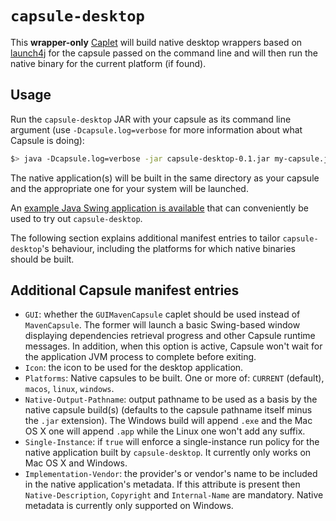 # `capsule-desktop`

This **wrapper-only** [Caplet](https://github.com/puniverse/capsule#what-are-caplets) will build native desktop wrappers based on [launch4j](http://launch4j.sourceforge.net/) for the capsule passed on the command line and will then run the native binary for the current platform (if found).

## Usage

Run the `capsule-desktop` JAR with your capsule as its command line argument (use `-Dcapsule.log=verbose` for more information about what Capsule is doing):

``` bash
$> java -Dcapsule.log=verbose -jar capsule-desktop-0.1.jar my-capsule.jar my-capsule-arg1 ...
```

The native application(s) will be built in the same directory as your capsule and the appropriate one for your system will be launched.

An [example Java Swing application is available](https://github.com/puniverse/capsule-gui-demo) that can conveniently be used to try out `capsule-desktop`.

The following section explains additional manifest entries to tailor `capsule-desktop`'s behaviour, including the platforms for which native binaries should be built.

## Additional Capsule manifest entries

  * `GUI`: whether the `GUIMavenCapsule` caplet should be used instead of `MavenCapsule`. The former will launch a basic Swing-based window displaying dependencies retrieval progress and other Capsule runtime messages. In addition, when this option is active, Capsule won't wait for the application JVM process to complete before exiting.
  * `Icon`: the icon to be used for the desktop application.
  * `Platforms`: Native capsules to be built. One or more of: `CURRENT` (default), `macos`, `linux`, `windows`.
  * `Native-Output-Pathname`: output pathname to be used as a basis by the native capsule build(s) (defaults to the capsule pathname itself minus the `.jar` extension). The Windows build will append `.exe` and the Mac OS X one will append `.app` while the Linux one won't add any suffix.
  * `Single-Instance`: if `true` will enforce a single-instance run policy for the native application built by `capsule-desktop`. It currently only works on Mac OS X and Windows.
  * `Implementation-Vendor`: the provider's or vendor's name to be included in the native application's metadata. If this attribute is present then `Native-Description`, `Copyright` and `Internal-Name` are mandatory. Native metadata is currently only supported on Windows.
